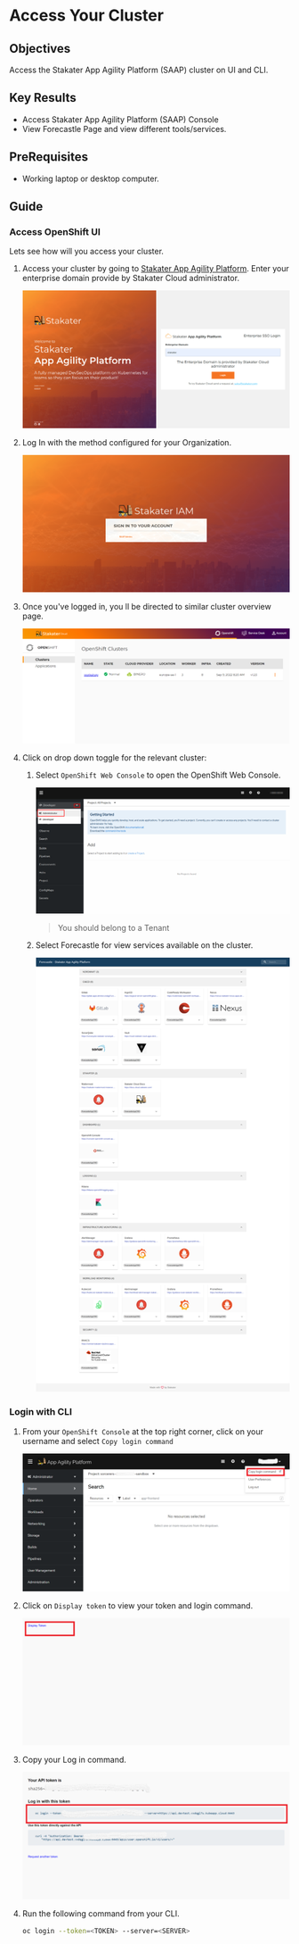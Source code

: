 # Access Your Cluster

## Objectives

Access the Stakater App Agility Platform (SAAP) cluster on UI and CLI.

## Key Results

- Access Stakater App Agility Platform (SAAP) Console
- View Forecastle Page and view different tools/services.

## PreRequisites

- Working laptop or desktop computer.

## Guide

### Access OpenShift UI

Lets see how will you access your cluster.

1. Access your cluster by going to [Stakater App Agility Platform](https://cloud.stakater.com/). Enter your enterprise domain provide by Stakater Cloud administrator.

    ![Stakater App Agility Platform Home](images/cloud-stakater-com.png)

1. Log In with the method configured for your Organization.

    ![Stakater App Agility Platform Login](images/cloud-stakater-com-login.png)

1. Once you've logged in, you ll be directed to similar cluster overview page.

    ![Stakater App Agility Platform Home](images/cluster-management-page.png)

1. Click on drop down toggle for the relevant cluster:

    1. Select `OpenShift Web Console` to open the OpenShift Web Console.

        ![OpenShift Console](images/saap-admin-view.png)

        > You should belong to a Tenant

    1. Select Forecastle for view services available on the cluster.

        ![Stakater App Agility Platform Home](images/forecastle-homepage.png)

### Login with CLI

1. From your `OpenShift Console` at the top right corner, click on your username and select `Copy login command`

    ![Copy login command](images/copy-login-command.png)

1. Click on `Display token` to view your token and login command.

    ![Display Token](images/display-token.png)

1. Copy your Log in command.

    ![Copy login token](images/copy-login-token.png)

1. Run the following command from your CLI.

    ```bash
    oc login --token=<TOKEN> --server=<SERVER>
    ```
